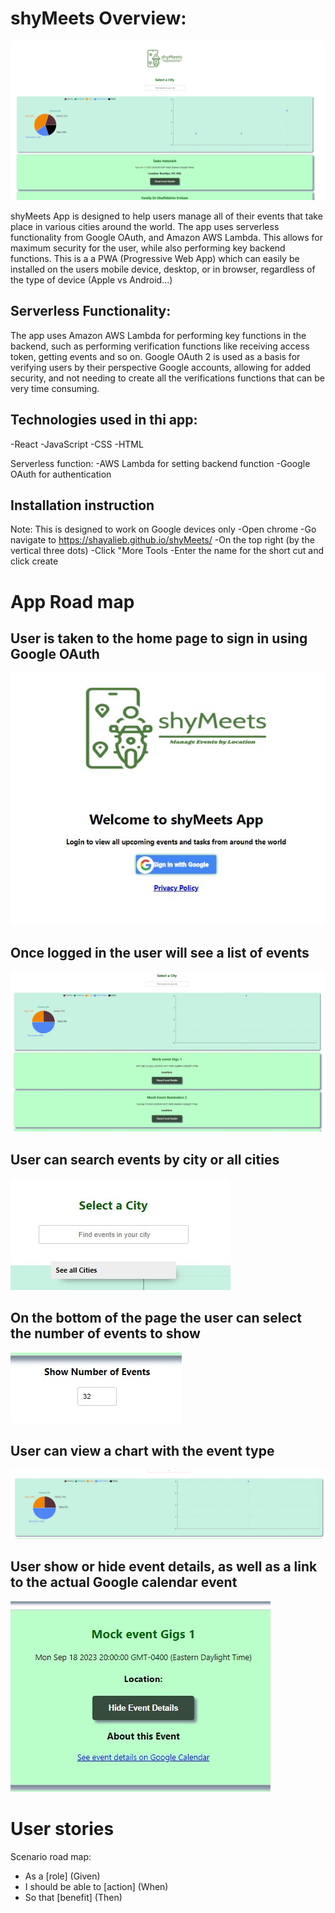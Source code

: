 # shyMeets Overview:

![Main image](src/img/Large%20Screenshot.PNG)

shyMeets App is designed to help users manage all of their events that take place in various cities around the world. The app uses serverless functionality from Google OAuth, and Amazon AWS Lambda. This allows for maximum security for the user, while also performing key backend functions. This is a a PWA (Progressive Web App) which can easily be installed on the users mobile device, desktop, or in browser, regardless of the type of device (Apple vs Android...)

## Serverless Functionality:

The app uses Amazon AWS Lambda for performing key functions in the backend, such as performing verification functions like receiving access token, getting events and so on.
Google OAuth 2 is used as a basis for verifying users by their perspective Google accounts, allowing for added security, and not needing to create all the verifications functions that can be very time consuming.

## Technologies used in thi app:
-React
-JavaScript
-CSS
-HTML

Serverless function:
-AWS Lambda for setting backend function
-Google OAuth for authentication

## Installation instruction 

Note: This is designed to work on Google devices only
-Open chrome
-Go navigate to https://shayalieb.github.io/shyMeets/
-On the top right (by the vertical three dots)
-Click "More Tools
-Enter the name for the short cut and click create

# App Road map

## User is taken to the home page to sign in using Google OAuth 
![Home page image](src/img/home-page.jpg)

## Once logged in the user will see a list of events 
![List of events](src/img/list%20of%20events.jpg)

## User can search events by city or all cities
![City search](src/img/search-by-city.jpg)

## On the bottom of the page the user can select the number of events to show
![Number of events](src/img/number-of-events.jpg)

## User can view a chart with the event type
![Event chart](src/img/events-type-chart.jpg)

## User show or hide event details, as well as a link to the actual Google calendar event
![show hide event details](src/img/event-details-calendar-link.jpg)

# User stories
Scenario road map:
<ul>
    <li>As a [role] (Given)</li>
    <li>I should be able to [action] (When)</li>
    <li>So that [benefit] (Then)</li>
    </ul>
<ul>



